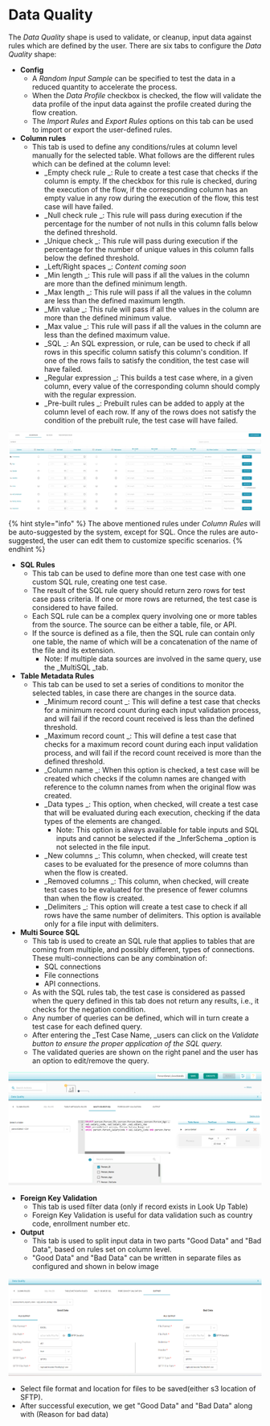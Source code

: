 # Data Quality

The _Data Quality_ shape is used to validate, or cleanup, input data against rules which are defined by the user. There are six tabs to configure the _Data Quality_ shape:

* **Config**
  * A _Random Input Sample_ can be specified to test the data in a reduced quantity to accelerate the process.
  * When the _Data Profile_ checkbox is checked, the flow will validate the data profile of the input data against the profile created during the flow creation.
  * The _Import Rules_ and _Export Rules_ options on this tab can be used to import or export the user-defined rules.
* **Column rules**
  * This tab is used to define any conditions/rules at column level manually for the selected table. What follows are the different rules which can be defined at the column level:
    * \_Empty check rule \_: Rule to create a test case that checks if the column is empty. If the checkbox for this rule is checked, during the execution of the flow, if the corresponding column has an empty value in any row during the execution of the flow, this test case will have failed.
    * \_Null check rule \_: This rule will pass during execution if the percentage for the number of not nulls in this column falls below the defined threshold.
    * \_Unique check \_: This rule will pass during execution if the percentage for the number of unique values in this column falls below the defined threshold.
    * \_Left/Right spaces \_: _Content coming soon_
    * \_Min length \_: This rule will pass if all the values in the column are more than the defined minimum length.
    * \_Max length \_: This rule will pass if all the values in the column are less than the defined maximum length.
    * \_Min value \_: This rule will pass if all the values in the column are more than the defined minimum value.
    * \_Max value \_: This rule will pass if all the values in the column are less than the defined maximum value.
    * \_SQL \_: An SQL expression, or rule, can be used to check if all rows in this specific column satisfy this column's condition. If one of the rows fails to satisfy the condition, the test case will have failed.
    * \_Regular expression \_: This builds a test case where, in a given column, every value of the corresponding column should comply with the regular expression.
    * \_Pre-built rules \_: Prebuilt rules can be added to apply at the column level of each row. If any of the rows does not satisfy the condition of the prebuilt rule, the test case will have failed.

![](../../../../.gitbook/assets/columnrules.jpg)

{% hint style="info" %}
The above mentioned rules under _Column Rules_ will be auto-suggested by the system, except for SQL. Once the rules are auto-suggested, the user can edit them to customize specific scenarios.
{% endhint %}

* **SQL Rules**
  * This tab can be used to define more than one test case with one custom SQL rule, creating one test case.
  * The result of the SQL rule query should return zero rows for test case pass criteria. If one or more rows are returned, the test case is considered to have failed.
  * Each SQL rule can be a complex query involving one or more tables from the source. The source can be either a table, file, or API.
  * If the source is defined as a file, then the SQL rule can contain only one table, the name of which will be a concatenation of the name of the file and its extension.
    * Note: If multiple data sources are involved in the same query, use the \_MultiSQL \_tab.
* **Table Metadata Rules**
  * This tab can be used to set a series of conditions to monitor the selected tables, in case there are changes in the source data.
    * \_Minimum record count \_: This will define a test case that checks for a minimum record count during each input validation process, and will fail if the record count received is less than the defined threshold.
    * \_Maximum record count \_: This will define a test case that checks for a maximum record count during each input validation process, and will fail if the record count received is more than the defined threshold.
    * \_Column name \_: When this option is checked, a test case will be created which checks if the column names are changed with reference to the column names from when the original flow was created.
    * \_Data types \_: This option, when checked, will create a test case that will be evaluated during each execution, checking if the data types of the elements are changed.
      * Note: This option is always available for table inputs and SQL inputs and cannot be selected if the \_InferSchema \_option is not selected in the file input.
    * \_New columns \_: This column, when checked, will create test cases to be evaluated for the presence of more columns than when the flow is created.
    * \_Removed columns \_: This column, when checked, will create test cases to be evaluated for the presence of fewer columns than when the flow is created.
    * \_Delimiters \_: This option will create a test case to check if all rows have the same number of delimiters. This option is available only for a file input with delimiters.
* **Multi Source SQL**
  * This tab is used to create an SQL rule that applies to tables that are coming from multiple, and possibly different, types of connections. These multi-connections can be any combination of:
    * SQL connections
    * File connections
    * API connections.
  * As with the SQL rules tab, the test case is considered as passed when the query defined in this tab does not return any results, i.e., it checks for the negation condition.
  * Any number of queries can be defined, which will in turn create a test case for each defined query.
  * After entering the \_Test Case Name, \_users can click on the _Validate button to ensure the proper application of the SQL query._
  * The validated queries are shown on the right panel and the user has an option to edit/remove the query.

![Multi Source SQL](<../../../../.gitbook/assets/Screenshot 2022-05-22 181619.png>)

* **Foreign Key Validation**
  * This tab is used filter data (only if record exists in Look Up Table)
  * Foreign Key Validation is useful for data validation such as country code, enrollment number etc.
* **Output**
  * This tab is used to split input data in two parts "Good Data" and "Bad Data", based on rules set on column level.
  * "Good Data" and "Bad Data" can be written in separate files as configured and shown in below image

![Output](<../../../../.gitbook/assets/image (55).png>)

* Select file format and location for files to be saved(either s3 location of SFTP).
* After successful execution, we get "Good Data" and "Bad Data" along with (Reason for bad data)
